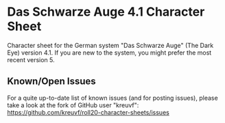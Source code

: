 # Das Schwarze Auge 4.1 Character Sheet
Character sheet for the German system "Das Schwarze Auge" (The Dark Eye) version 4.1. If you are new to the system, you might prefer the most recent version 5.

## Known/Open Issues
For a quite up-to-date list of known issues (and for posting issues), please take a look at the fork of GitHub user "kreuvf":
https://github.com/kreuvf/roll20-character-sheets/issues


